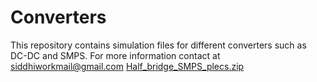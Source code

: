 # Converters
This repository contains simulation files for different converters such as DC-DC and SMPS.
For more information contact at siddhiworkmail@gmail.com
[Half_bridge_SMPS_plecs.zip](https://github.com/Siddhi333/Converters/files/11172956/Half_bridge_SMPS_plecs.zip)
